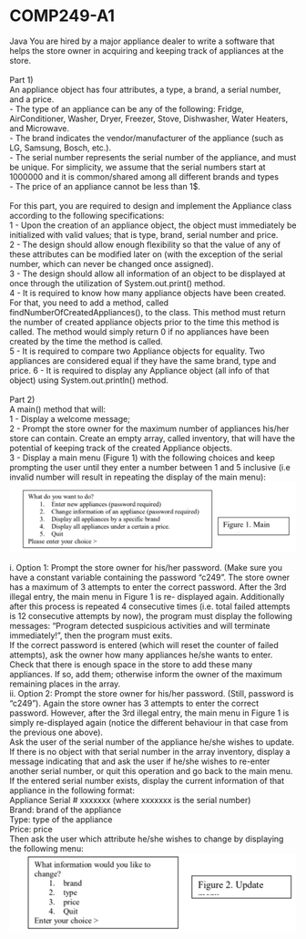 # COMP249-A1
Java
You are hired by a major appliance dealer to write a software that helps the store owner in acquiring and keeping track of appliances at the store.<br><br>
Part 1)<br>
An appliance object has four attributes, a type, a brand, a serial number, and a price. <br>- The type of an appliance can be any of the following: Fridge, AirConditioner, Washer, Dryer, Freezer, Stove, Dishwasher, Water Heaters, and Microwave.
<br>- The brand indicates the vendor/manufacturer of the appliance (such as LG, Samsung, Bosch, etc.).
<br>- The serial number represents the serial number of the appliance, and must
be unique. For simplicity, we assume that the serial numbers start at 1000000 and it is
common/shared among all different brands and types
<br>- The price of an appliance cannot be less than 1$.<br><br>
For this part, you are required to design and implement the Appliance class according to the following specifications:<br>
1 - Upon the creation of an appliance object, the object must immediately be initialized with valid values; that is type, brand, serial number and price.<br>
2 - The design should allow enough flexibility so that the value of any of these attributes can be modified later on (with the exception of the serial number, which can never be changed once assigned).<br>
3 - The design should allow all information of an object to be displayed at once through the utilization of System.out.print() method.<br>
4 - It is required to know how many appliance objects have been created. For that, you need to add a method, called findNumberOfCreatedAppliances(), to the class. This method
must return the number of created appliance objects prior to the time this method is
called. The method would simply return 0 if no appliances have been created by the time
the method is called.<br>
5 - It is required to compare two Appliance objects for equality. Two appliances are
considered equal if they have the same brand, type and price.
6 - It is required to display any Appliance object (all info of that object) using
System.out.println() method.<br><br>
Part 2)<br>
A main() method that will:<br>
1 - Display a welcome message;<br>
2 - Prompt the store owner for the maximum number of appliances his/her
store can contain. Create an empty array, called inventory, that will have the potential of keeping track of the created Appliance objects.<br>
3 - Display a main menu (Figure 1) with the following choices and keep prompting the user
until they enter a number between 1 and 5 inclusive (i.e invalid number will result in
repeating the display of the main menu):<br>
![](images/main-menu.png)<br><br>
i. Option 1: Prompt the store owner for his/her password. (Make sure you have a constant variable containing the password “c249”. The store owner has a maximum of 3 attempts to enter the correct password. After the 3rd illegal entry, the main menu in Figure 1 is re-
displayed again. Additionally after this process is repeated 4 consecutive times (i.e. total failed attempts is 12 consecutive attempts by now), the program must display the
following messages: “Program detected suspicious activities and will terminate
immediately!”, then the program must exits.<br>
If the correct password is entered (which will reset the counter of failed attempts), ask the owner how many appliances he/she wants to enter. Check that there is enough space in
the store to add these many appliances. If so, add them; otherwise
inform the owner of the maximum remaining places in the array.<br>
ii. Option 2: Prompt the store owner for his/her password. (Still, password is “c249”). Again the store owner has 3 attempts to enter the correct password. However, after the 3rd illegal entry, the main menu in Figure 1 is simply re-displayed again (notice the different behaviour in that case from the previous one above).<br>
Ask the user of the serial number of the appliance he/she wishes to update. If there
is no object with that serial number in the array inventory, display a message
indicating that and ask the user if he/she wishes to re-enter another serial number,
or quit this operation and go back to the main menu. If the entered serial number
exists, display the current information of that appliance in the following format:<br>
Appliance Serial # xxxxxxx (where xxxxxxx is the serial number)<br>
Brand: brand of the appliance<br>
Type: type of the appliance<br>
Price: price<br>
Then ask the user which attribute he/she wishes to change by displaying the
following menu:<br>
![](images/change.png)<br><br>
